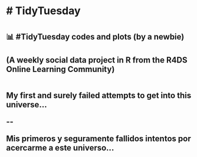 <h1># TidyTuesday<h1>
<h2> 📊 #TidyTuesday codes and plots (by a newbie) <h2>

<text>(A weekly social data project in R from the R4DS Online Learning Community)

<p>
<br>
My first and surely failed attempts to get into this universe...</p>
--
<p>Mis primeros y seguramente fallidos intentos por acercarme a este universo...</text>
</p>
